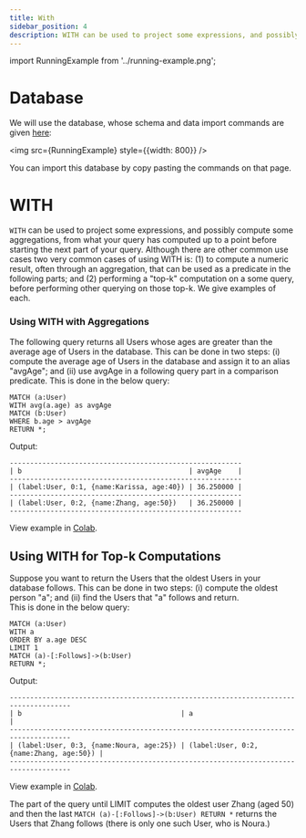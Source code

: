 ```yaml
---
title: With
sidebar_position: 4
description: WITH can be used to project some expressions, and possibly compute some aggregations, from what your query has computed up to a point before starting the next part of your query. 
---
```


import RunningExample from '../running-example.png';

# Database
We will use the database, whose schema and data import commands are given [here](example-database.md):

<img src={RunningExample} style={{width: 800}} />

You can import this database by copy pasting the commands on that page. 

# WITH

`WITH` can be used to project some expressions, and possibly compute some aggregations, from what your query has computed up 
to a point before starting the next part of your query. Although there are other common use cases
two very common cases of using WITH is: (1) to compute a numeric result, often through an aggregation, 
that can be used as a predicate in the following parts; and (2) performing a "top-k" computation on a
some query, before performing other querying on those top-k. We give examples of each.

### Using WITH with Aggregations
The following query returns all Users whose ages are greater than the average age of Users in the database. This
can be done in two steps: (i) compute the average age of Users in the database and assign it to an alias "avgAge"; 
and (ii) use avgAge in a following query part in a comparison predicate. This is done in the below query:
```
MATCH (a:User) 
WITH avg(a.age) as avgAge 
MATCH (b:User) 
WHERE b.age > avgAge 
RETURN *;
```
Output:
```
---------------------------------------------------------
| b                                         | avgAge    |
---------------------------------------------------------
| (label:User, 0:1, {name:Karissa, age:40}) | 36.250000 |
---------------------------------------------------------
| (label:User, 0:2, {name:Zhang, age:50})   | 36.250000 |
---------------------------------------------------------
```
View example in [Colab](https://colab.research.google.com/drive/1NcR-xL4Rb7nprgbvk6N2dIP30oqyUucm#scrollTo=1E87c7Bx4fJN).

## Using WITH for Top-k Computations
Suppose you want to return the Users that the oldest Users in your database follows. This can be done
in two steps: (i) compute the oldest person "a"; and (ii) find the Users that "a" follows and return.  
This is done in the below query:
```
MATCH (a:User)
WITH a
ORDER BY a.age DESC 
LIMIT 1 
MATCH (a)-[:Follows]->(b:User) 
RETURN *;
```
Output:
```
-------------------------------------------------------------------------------------
| b                                       | a                                       |
-------------------------------------------------------------------------------------
| (label:User, 0:3, {name:Noura, age:25}) | (label:User, 0:2, {name:Zhang, age:50}) |
-------------------------------------------------------------------------------------
```
View example in [Colab](https://colab.research.google.com/drive/1NcR-xL4Rb7nprgbvk6N2dIP30oqyUucm#scrollTo=1E87c7Bx4fJN).

The part of the query until LIMIT computes the oldest user Zhang (aged 50) and then the last `MATCH (a)-[:Follows]->(b:User) RETURN *` returns
the Users that Zhang follows (there is only one such User, who is Noura.) 

